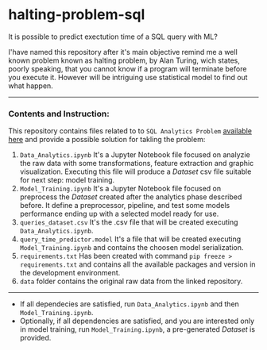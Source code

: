 # halting-problem-sql
It is possible to predict exectution time of a SQL query with ML?

I'have named this repository after it's main objective remind me a well known problem known as halting problem, by Alan Turing, wich states, poorly speaking, that you cannot know if a program will terminate before you execute it. However will be intriguing use statistical model to find out what happen.

---

### Contents and Instruction:  
  
This repository contains files related to to `SQL Analytics Problem` [available here](https://github.com/claranet-coast/sql-analytics-problem) and provide a possible solution for takling the problem:

1. `Data_Analytics.ipynb` It's a Jupyter Notebook file focused on analyzie the raw data with some transformations, feature extraction and graphic visualization. Executing this file will produce a *Dataset* csv file suitable for next step: model training.
2. `Model_Training.ipynb` It's a Jupyter Notebook file focused on preprocess the *Dataset* created after the analytics phase described before. It define a preprocessor, pipeline, and test some models performance ending up with a selected model ready for use.
3. `queries_dataset.csv` It's the .csv file that will be created executing `Data_Analytics.ipynb`.
4. `query_time_predictor.model` It's a file that will be created executing `Model_Training.ipynb` and contains the choosen model serialization.
5. `requirements.txt` Has been created with command `pip freeze > requirements.txt` and contains all the available packages and version in the development environment.
6. `data` folder contains the original raw data from the linked repository.

---

* If all dependecies are satisfied, run `Data_Analytics.ipynb` and then `Model_Training.ipynb`.
* Optionally, if all dependencies are satisfied, and you are interested only in model training, run `Model_Training.ipynb`, a pre-generated *Dataset* is provided.
